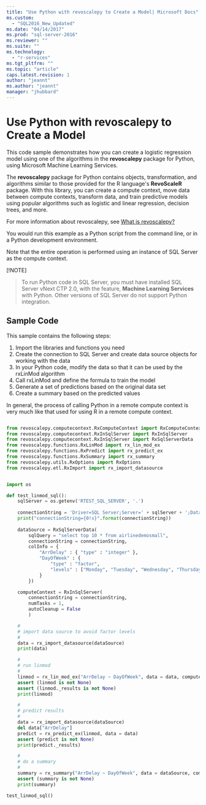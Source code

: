 ```yaml
---
title: "Use Python with revoscalepy to Create a Model| Microsoft Docs"
ms.custom: 
  - "SQL2016_New_Updated"
ms.date: "04/14/2017"
ms.prod: "sql-server-2016"
ms.reviewer: ""
ms.suite: ""
ms.technology: 
  - "r-services"
ms.tgt_pltfrm: ""
ms.topic: "article"
caps.latest.revision: 1
author: "jeannt"
ms.author: "jeannt"
manager: "jhubbard"
---
```

# Use Python with revoscalepy to Create a Model

This code sample demonstrates how you can create a logistic regression model using one of the algorithms in the **revoscalepy** package for Python, using Microsoft Machine Learning Services.

The **revoscalepy** package for Python contains objects, transformation, and algorithms similar to those provided for the R language's **RevoScaleR** package. With this library, you can create a compute context, move data between compute contexts, transform data, and train predictive models using popular algorithms such as logistic and linear regression, decision trees, and more.

For more information about revoscalepy, see [What is revoscalepy?](../python/what-is-revoscalepy.md)

You would run this example as a Python script from the command line, or in a Python development environment.

Note that the entire operation is performed using an instance of SQL Server as the compute context.

[!NOTE] 
> To run Python code in SQL Server, you must have installed SQL Server vNext CTP 2.0, with the feature, **Machine Learning Services** with Python. Other versions of SQL Server do not support Python integration.


## Sample Code

This sample contains the following steps:

1. Import the libraries and functions you need
2. Create the connection to SQL Server and create data source objects for working with the data
3. In your Python code, modify the data so that it can be used by the rxLinMod algorithm
4. Call rxLinMod and define the formula to train the model
5. Generate a set of predictions based on the original data set
6. Create a summary based on the predicted values

In general, the process of calling Python in a remote compute context is very much like that used for using R in a remote compute context.

```python

from revoscalepy.computecontext.RxComputeContext import RxComputeContext
from revoscalepy.computecontext.RxInSqlServer import RxInSqlServer
from revoscalepy.computecontext.RxInSqlServer import RxSqlServerData
from revoscalepy.functions.RxLinMod import rx_lin_mod_ex
from revoscalepy.functions.RxPredict import rx_predict_ex
from revoscalepy.functions.RxSummary import rx_summary
from revoscalepy.utils.RxOptions import RxOptions
from revoscalepy.etl.RxImport import rx_import_datasource


import os

def test_linmod_sql():
    sqlServer = os.getenv('RTEST_SQL_SERVER', '.')
    
    connectionString = 'Driver=SQL Server;Server=' + sqlServer + ';Database=RevoTestDb;Trusted_Connection=True;'
    print("connectionString={0!s}".format(connectionString))
    
    dataSource = RxSqlServerData(
        sqlQuery = "select top 10 * from airlinedemosmall", 
        connectionString = connectionString,
        colInfo = { 
            "ArrDelay" : { "type" : "integer" }, 
            "DayOfWeek" : { 
                "type" : "factor", 
                "levels" : ["Monday", "Tuesday", "Wednesday", "Thursday", "Friday", "Saturday", "Sunday"]
            }
        })

    computeContext = RxInSqlServer(
        connectionString = connectionString,
        numTasks = 1,
        autoCleanup = False
        )

    #
    # import data source to avoid factor levels
    #        
    data = rx_import_datasource(dataSource)
    print(data)

    #
    # run linmod
    #
    linmod = rx_lin_mod_ex("ArrDelay ~ DayOfWeek", data = data, compute_context = computeContext)
    assert (linmod is not None)
    assert (linmod._results is not None)
    print(linmod)

    #
    # predict results
    # 
    data = rx_import_datasource(dataSource)
    del data["ArrDelay"]
    predict = rx_predict_ex(linmod, data = data)
    assert (predict is not None)
    print(predict._results)

    #
    # do a summary
    #
    summary = rx_summary("ArrDelay ~ DayOfWeek", data = dataSource, compute_context = computeContext)
    assert (summary is not None)
    print(summary)

test_linmod_sql()

```